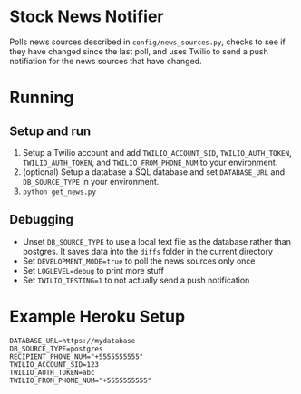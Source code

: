 # Stock News Notifier

Polls news sources described in `config/news_sources.py`, checks to see if they have changed since the last poll, and uses Twilio to send a push notifiation for the news sources that have changed.

# Running

## Setup and run

1. Setup a Twilio account and add `TWILIO_ACCOUNT_SID`, `TWILIO_AUTH_TOKEN`, `TWILIO_AUTH_TOKEN`, and `TWILIO_FROM_PHONE_NUM` to your environment.
1. (optional) Setup a database a SQL database and set `DATABASE_URL` and `DB_SOURCE_TYPE` in your environment.
1. `python get_news.py`

## Debugging

- Unset `DB_SOURCE_TYPE` to use a local text file as the database rather than postgres. It saves data into the `diffs` folder in the current directory
- Set `DEVELOPMENT_MODE=true` to poll the news sources only once
- Set `LOGLEVEL=debug` to print more stuff
- Set `TWILIO_TESTING=1` to not actually send a push notification

# Example Heroku Setup

    DATABASE_URL=https://mydatabase
    DB_SOURCE_TYPE=postgres
    RECIPIENT_PHONE_NUM="+5555555555"
    TWILIO_ACCOUNT_SID=123
    TWILIO_AUTH_TOKEN=abc
    TWILIO_FROM_PHONE_NUM="+5555555555"
    